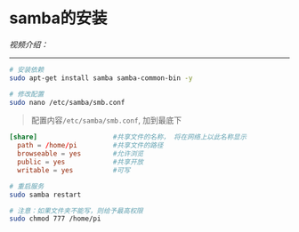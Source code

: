 # samba的安装

*视频介绍：*

---

```bash
# 安装依赖
sudo apt-get install samba samba-common-bin -y

# 修改配置
sudo nano /etc/samba/smb.conf
```

> 配置内容`/etc/samba/smb.conf`, 加到最底下
```conf
[share]                   #共享文件的名称， 将在网络上以此名称显示
  path = /home/pi         #共享文件的路径
  browseable = yes        #允许浏览
  public = yes            #共享开放
  writable = yes          #可写
```

```bash
# 重启服务
sudo samba restart

# 注意：如果文件夹不能写，则给予最高权限
sudo chmod 777 /home/pi
```